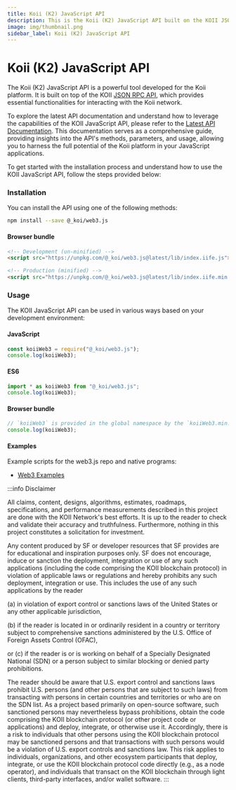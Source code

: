 ```yaml
---
title: Koii (K2) JavaScript API
description: This is the Koii (K2) JavaScript API built on the KOII JSON RPC API.
image: img/thumbnail.png
sidebar_label: Koii (K2) JavaScript API
---
```


# Koii (K2) JavaScript API

The Koii (K2) JavaScript API is a powerful tool developed for the Koii platform. It is built on top of the KOII [JSON RPC API](https://docs.solana.com/api/http), which provides essential functionalities for interacting with the Koii network.

To explore the latest API documentation and understand how to leverage the capabilities of the KOII JavaScript API, please refer to the [Latest API Documentation](https://solana-labs.github.io/solana-web3.js/). This documentation serves as a comprehensive guide, providing insights into the API's methods, parameters, and usage, allowing you to harness the full potential of the Koii platform in your JavaScript applications.

To get started with the installation process and understand how to use the KOII JavaScript API, follow the steps provided below:

### Installation

You can install the API using one of the following methods:

```sh
npm install --save @_koi/web3.js
```


#### Browser bundle

```html
<!-- Development (un-minified) -->
<script src="https://unpkg.com/@_koi/web3.js@latest/lib/index.iife.js"></script>

<!-- Production (minified) -->
<script src="https://unpkg.com/@_koi/web3.js@latest/lib/index.iife.min.js"></script>
```

### Usage

The KOII JavaScript API can be used in various ways based on your development environment:

#### JavaScript

```js
const koiiWeb3 = require("@_koi/web3.js");
console.log(koiiWeb3);
```

#### ES6

```js
import * as koiiWeb3 from "@_koi/web3.js";
console.log(koiiWeb3);
```

#### Browser bundle

```js
// `koiiWeb3` is provided in the global namespace by the `koiiWeb3.min.js` script bundle.
console.log(koiiWeb3);
```

#### Examples

Example scripts for the web3.js repo and native programs:

- [Web3 Examples](https://github.com/koii-network/k2-web3.js/tree/master/examples)

:::info Disclaimer

All claims, content, designs, algorithms, estimates, roadmaps, specifications, and
performance measurements described in this project are done with the KOII Network's best efforts.
It is up to the reader to check and validate their accuracy and truthfulness.
Furthermore, nothing in this project constitutes a solicitation for investment.

Any content produced by SF or developer resources that SF provides are for educational and
inspiration purposes only. SF does not encourage, induce or sanction the deployment,
integration or use of any such applications (including the code comprising the KOII blockchain protocol)
in violation of applicable laws or regulations and hereby prohibits any such deployment, integration or use.
This includes the use of any such applications by the reader

(a) in violation of export control or sanctions laws of the United States or any other applicable jurisdiction,

(b) if the reader is located in or ordinarily resident in a country or territory subject to comprehensive sanctions administered by the U.S. Office of Foreign Assets Control (OFAC),

or (c) if the reader is or is working on behalf of a Specially Designated National (SDN) or a person subject to similar blocking or denied party prohibitions.

The reader should be aware that U.S. export control and sanctions laws prohibit U.S. persons (and other persons that are subject to such laws) from transacting with persons in certain countries and territories or who are on the SDN list.
As a project based primarily on open-source software, such sanctioned persons may nevertheless bypass prohibitions, obtain the code comprising the KOII blockchain protocol (or other project code or applications) and deploy, integrate, or otherwise use it.
Accordingly, there is a risk to individuals that other persons using the KOII blockchain protocol may be sanctioned persons and that transactions with such persons would be a violation of U.S. export controls and sanctions law. This risk applies to individuals, organizations, and other ecosystem participants that deploy, integrate, or use the KOII blockchain protocol code directly (e.g., as a node operator), and individuals that transact on the KOII blockchain through light clients, third-party interfaces, and/or wallet software.
:::
